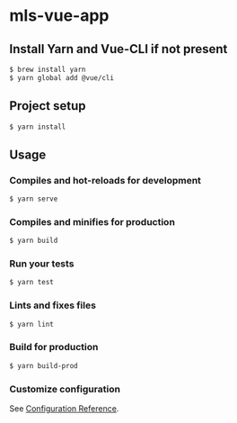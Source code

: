 # mls-vue-app

## Install Yarn and Vue-CLI if not present

```bash
$ brew install yarn
$ yarn global add @vue/cli
```

## Project setup

```bash
$ yarn install
```

## Usage

### Compiles and hot-reloads for development

```bash
$ yarn serve
```

### Compiles and minifies for production

```bash
$ yarn build
```

### Run your tests

```bash
$ yarn test
```

### Lints and fixes files

```bash
$ yarn lint
```

### Build for production

```bash
$ yarn build-prod
```

### Customize configuration
See [Configuration Reference](https://cli.vuejs.org/config/).

